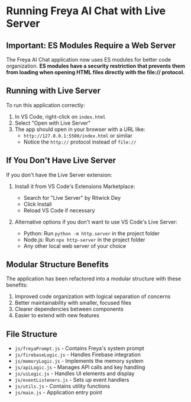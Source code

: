 # Running Freya AI Chat with Live Server

## Important: ES Modules Require a Web Server

The Freya AI Chat application now uses ES modules for better code organization. **ES modules have a security restriction that prevents them from loading when opening HTML files directly with the file:// protocol.**

## Running with Live Server

To run this application correctly:

1. In VS Code, right-click on `index.html`
2. Select "Open with Live Server"
3. The app should open in your browser with a URL like:
   - `http://127.0.0.1:5500/index.html` or similar
   - Notice the `http://` protocol instead of `file://`

## If You Don't Have Live Server

If you don't have the Live Server extension:

1. Install it from VS Code's Extensions Marketplace:
   - Search for "Live Server" by Ritwick Dey
   - Click Install
   - Reload VS Code if necessary

2. Alternative options if you don't want to use VS Code's Live Server:
   - Python: Run `python -m http.server` in the project folder
   - Node.js: Run `npx http-server` in the project folder
   - Any other local web server of your choice

## Modular Structure Benefits

The application has been refactored into a modular structure with these benefits:

1. Improved code organization with logical separation of concerns
2. Better maintainability with smaller, focused files
3. Clearer dependencies between components
4. Easier to extend with new features

## File Structure

- `js/freyaPrompt.js` - Contains Freya's system prompt
- `js/firebaseLogic.js` - Handles Firebase integration 
- `js/memoryLogic.js` - Implements the memory system
- `js/apiLogic.js` - Manages API calls and key handling
- `js/uiLogic.js` - Handles UI elements and display
- `js/eventListeners.js` - Sets up event handlers
- `js/utils.js` - Contains utility functions
- `js/main.js` - Application entry point
